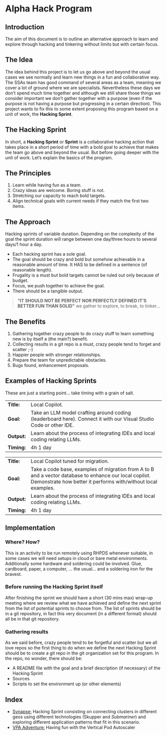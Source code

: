 # Alpha Hack Program

## Introduction

The aim of this document is to outline an alternative approach to learn and explore through hacking and tinkering without limits but with certain focus.

## The Idea

The idea behind this project is to let us go above and beyond the usual cases we see normally and learn new things in a fun and collaborative way.
The SSAs team has good command of several areas as a team, meaning we cover a lot of ground where we are specialists. Nevertheless these days we don’t spend much time together and although we still share those things we consider important we don’t gather together with a purpose (even if the purpose is not having a purpose but progressing in a certain direction).
This project wants to fix this to some extent proposing this program based on a unit of work, the **Hacking Sprint**. 

## The Hacking Sprint

In short, a **Hacking Sprint** or **Sprint** is a collaborative hacking action that takes place in a short period of time with a bold goal to achieve that makes the team go above and beyond the usual.
But before going deeper with the unit of work. Let’s explain the basics of the program.

## The Principles

1. Learn while having fun as a team.
2. Crazy ideas are welcome. Boring stuff is not.
3.  Stretching our capacity to reach bold targets.
4. Align technical goals with current needs if they match the first two items.

## The Approach
Hacking sprints of variable duration. Depending on the complexity of the goal the sprint duration will range between one day/three hours to several days/1 hour a day.

- Each hacking sprint has a sole goal.
- The goal should be crazy and bold but somehow achievable in a reasonable amount of time. It HAS to be defined in a sentence (of reasonable length).
- Frugality is a must but bold targets cannot be ruled out only because of budget.
- Focus, we push together to achieve the goal.
- There should be a tangible output.

> **“IT SHOULD NOT BE PERFECT NOR PERFECTLY DEFINED IT’S BETTER FUN THAN SOLID”** we gather to explore, to break, to tinker...

## The Benefits

1. Gathering together crazy people to do crazy stuff to learn something new is by itself a (the main?) benefit.
2. Collecting results in a git repo is a must, crazy people tend to forget and scatter ;-)
3. Happier people with stronger relationships.
4. Prepare the team for unpredictable obstacles.
5. Bugs found, enhancement proposals.

## Examples of Hacking Sprints

These are just a starting point… take timing with a grain of salt.


<table>
    <tr>
        <td><b>Title:</b></td>
        <td>Local Copilot.</td>
    </tr>
    <tr>
        <td><b>Goal:</b></td>
        <td>Take an LLM model crafting around coding (leaderboard here). Connect it with our Visual Studio Code or other IDE.</td>
    </tr>
    <tr>
        <td><b>Output:</b></td>
        <td>Learn about the process of integrating IDEs and local coding relating LLMs.</td>
    </tr>
    <tr>
        <td><b>Timing:</b></td>
        <td>4h 1 day</td>
    </tr>
</table>

<table>
    <tr>
        <td><b>Title:</b></td>
        <td>Local Copilot tuned for migration.</td>
    </tr>
    <tr>
        <td><b>Goal:</b></td>
        <td>Take a code base, examples of migration from A to B and a vector database to enhance our local copilot. Demonstrate how better it performs with/without local examples.</td>
    </tr>
    <tr>
        <td><b>Output:</b></td>
        <td>Learn about the process of integrating IDEs and local coding relating LLMs.</td>
    </tr>
    <tr>
        <td><b>Timing:</b></td>
        <td>4h 1 day</td>
    </tr>
</table>


## Implementation

### Where? How?

This is an activity to be run remotely using RHPDS whenever suitable, in some cases we will need setups in cloud or bare metal environments. Additionally some hardware and soldering could be involved.
Glue, cardboard, paper, a computer, … the usual... and a soldering iron for the bravest.

### Before running the Hacking Sprint itself

After finishing the sprint we should have a short (30 mins max) wrap-up meeting where we review what we have achieved and define the next sprint from the list of potential sprints to choose from.
The list of sprints should be in a git repository, in fact this very document (in a different format) should all be in that git repository.

### Gathering results

As we said before, crazy people tend to be forgetful and scatter but we all love repos so the first thing to do when we define the next Hacking Sprint should be to create a git repo in the git organization set for this program.
In the repo, no wonder, there should be:

- A README file with the goal and a brief description (if necessary) of the Hacking Sprint
- Sources
- Scripts to set the environment up (or other elements)

## Index

- [Synapse:](https://github.com/alpha-hack-program/synapse) Hacking Sprint consisting on connecting clusters in different geos using different technologies (Skupper and _Submariner_) and exploring different application patterns that fit in this scenario.
- [VPA Adventure:](https://github.com/alpha-hack-program/vpa-adventure) Having fun with the Vertical Pod Autoscaler

